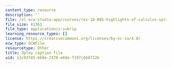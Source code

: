 ```yaml
---
content_type: resource
description: ''
file: /ol-ocw-studio-app/courses/res-18-005-highlights-of-calculus-spring-2010/12c93f85bb9e7470e68ef197c668722b_FtQl1gAo12E.srt
file_size: 41361
file_type: application/x-subrip
learning_resource_types: []
license: https://creativecommons.org/licenses/by-nc-sa/4.0/
ocw_type: OCWFile
resourcetype: Other
title: 3play caption file
uid: 12c93f85-bb9e-7470-e68e-f197c668722b
---
```

